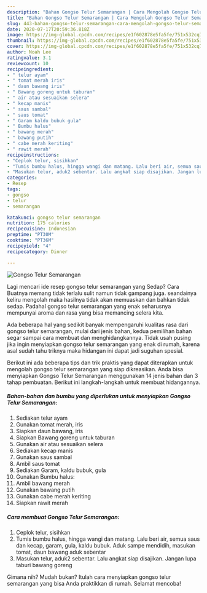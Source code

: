 ```yaml
---
description: "Bahan Gongso Telur Semarangan | Cara Mengolah Gongso Telur Semarangan Yang Enak dan Simpel"
title: "Bahan Gongso Telur Semarangan | Cara Mengolah Gongso Telur Semarangan Yang Enak dan Simpel"
slug: 443-bahan-gongso-telur-semarangan-cara-mengolah-gongso-telur-semarangan-yang-enak-dan-simpel
date: 2020-07-17T20:59:36.818Z
image: https://img-global.cpcdn.com/recipes/e1f602878e5fa5fe/751x532cq70/gongso-telur-semarangan-foto-resep-utama.jpg
thumbnail: https://img-global.cpcdn.com/recipes/e1f602878e5fa5fe/751x532cq70/gongso-telur-semarangan-foto-resep-utama.jpg
cover: https://img-global.cpcdn.com/recipes/e1f602878e5fa5fe/751x532cq70/gongso-telur-semarangan-foto-resep-utama.jpg
author: Noah Lee
ratingvalue: 3.1
reviewcount: 10
recipeingredient:
- " telur ayam"
- " tomat merah iris"
- " daun bawang iris"
- " Bawang goreng untuk taburan"
- " air atau sesuaikan selera"
- " kecap manis"
- " saus sambal"
- " saus tomat"
- " Garam kaldu bubuk gula"
- " Bumbu halus"
- " bawang merah"
- " bawang putih"
- " cabe merah keriting"
- " rawit merah"
recipeinstructions:
- "Ceplok telur, sisihkan"
- "Tumis bumbu halus, hingga wangi dan matang. Lalu beri air, semua saus dan kecap, garam, gula, kaldu bubuk. Aduk sampe mendidih, masukan tomat, daun bawang aduk sebentar"
- "Masukan telur, aduk2 sebentar. Lalu angkat siap disajikan. Jangan lupa taburi bawang goreng"
categories:
- Resep
tags:
- gongso
- telur
- semarangan

katakunci: gongso telur semarangan 
nutrition: 175 calories
recipecuisine: Indonesian
preptime: "PT30M"
cooktime: "PT36M"
recipeyield: "4"
recipecategory: Dinner

---
```



![Gongso Telur Semarangan](https://img-global.cpcdn.com/recipes/e1f602878e5fa5fe/751x532cq70/gongso-telur-semarangan-foto-resep-utama.jpg)

Lagi mencari ide resep gongso telur semarangan yang Sedap? Cara Buatnya memang tidak terlalu sulit namun tidak gampang juga. seandainya keliru mengolah maka hasilnya tidak akan memuaskan dan bahkan tidak sedap. Padahal gongso telur semarangan yang enak seharusnya mempunyai aroma dan rasa yang bisa memancing selera kita.



Ada beberapa hal yang sedikit banyak mempengaruhi kualitas rasa dari gongso telur semarangan, mulai dari jenis bahan, kedua pemilihan bahan segar sampai cara membuat dan menghidangkannya. Tidak usah pusing jika ingin menyiapkan gongso telur semarangan yang enak di rumah, karena asal sudah tahu triknya maka hidangan ini dapat jadi suguhan spesial.


Berikut ini ada beberapa tips dan trik praktis yang dapat diterapkan untuk mengolah gongso telur semarangan yang siap dikreasikan. Anda bisa menyiapkan Gongso Telur Semarangan menggunakan 14 jenis bahan dan 3 tahap pembuatan. Berikut ini langkah-langkah untuk membuat hidangannya.

<!--inarticleads1-->

##### Bahan-bahan dan bumbu yang diperlukan untuk menyiapkan Gongso Telur Semarangan:

1. Sediakan  telur ayam
1. Gunakan  tomat merah, iris
1. Siapkan  daun bawang, iris
1. Siapkan  Bawang goreng untuk taburan
1. Gunakan  air atau sesuaikan selera
1. Sediakan  kecap manis
1. Gunakan  saus sambal
1. Ambil  saus tomat
1. Sediakan  Garam, kaldu bubuk, gula
1. Gunakan  Bumbu halus:
1. Ambil  bawang merah
1. Gunakan  bawang putih
1. Gunakan  cabe merah keriting
1. Siapkan  rawit merah




<!--inarticleads2-->

##### Cara membuat Gongso Telur Semarangan:

1. Ceplok telur, sisihkan
1. Tumis bumbu halus, hingga wangi dan matang. Lalu beri air, semua saus dan kecap, garam, gula, kaldu bubuk. Aduk sampe mendidih, masukan tomat, daun bawang aduk sebentar
1. Masukan telur, aduk2 sebentar. Lalu angkat siap disajikan. Jangan lupa taburi bawang goreng




Gimana nih? Mudah bukan? Itulah cara menyiapkan gongso telur semarangan yang bisa Anda praktikkan di rumah. Selamat mencoba!
